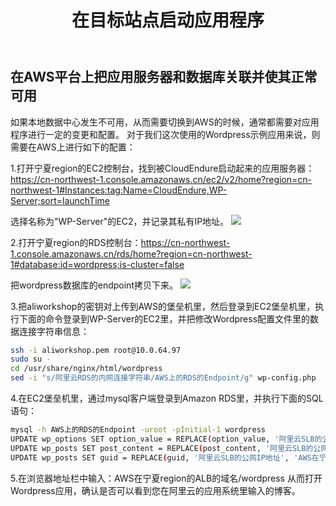 ﻿---
title: "在目标站点启动应用程序"
chapter: false
weight: 85
---

## 在AWS平台上把应用服务器和数据库关联并使其正常可用

如果本地数据中心发生不可用，从而需要切换到AWS的时候，通常都需要对应用程序进行一定的变更和配置。
对于我们这次使用的Wordpress示例应用来说，则需要在AWS上进行如下的配置：

1.打开宁夏region的EC2控制台，找到被CloudEndure启动起来的应用服务器：https://cn-northwest-1.console.amazonaws.cn/ec2/v2/home?region=cn-northwest-1#Instances:tag:Name=CloudEndure,WP-Server;sort=launchTime

选择名称为"WP-Server"的EC2，并记录其私有IP地址。
![](/images/Failover/wpEC2PrivIP.png)

2.打开宁夏region的RDS控制台：https://cn-northwest-1.console.amazonaws.cn/rds/home?region=cn-northwest-1#database:id=wordpress;is-cluster=false

把wordpress数据库的endpoint拷贝下来。
![](/images/Failover/getRDSEndpoint.png)

3.把aliworkshop的密钥对上传到AWS的堡垒机里，然后登录到EC2堡垒机里，执行下面的命令登录到WP-Server的EC2里，并把修改Wordpress配置文件里的数据连接字符串信息：
```bash
ssh -i aliworkshop.pem root@10.0.64.97
sudo su - 
cd /usr/share/nginx/html/wordpress
sed -i "s/阿里云RDS的内网连接字符串/AWS上的RDS的Endpoint/g" wp-config.php
```

4.在EC2堡垒机里，通过mysql客户端登录到Amazon RDS里，并执行下面的SQL语句：
```bash
mysql -h AWS上的RDS的Endpoint -uroot -pInitial-1 wordpress
UPDATE wp_options SET option_value = REPLACE(option_value, '阿里云SLB的公网IP地址', 'AWS在宁夏region的ALB的域名') WHERE option_name = 'home' OR option_name = 'siteurl';
UPDATE wp_posts SET post_content = REPLACE(post_content, '阿里云SLB的公网IP地址', 'AWS在宁夏region的ALB的域名');
UPDATE wp_posts SET guid = REPLACE(guid, '阿里云SLB的公网IP地址', 'AWS在宁夏region的ALB的域名');
```

5.在浏览器地址栏中输入：AWS在宁夏region的ALB的域名/wordpress
从而打开Wordpress应用，确认是否可以看到您在阿里云的应用系统里输入的博客。
